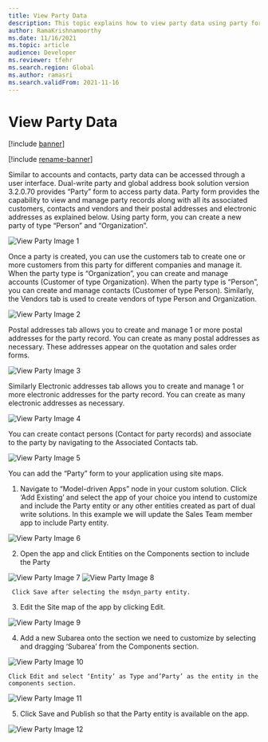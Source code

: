 ```yaml
---
title: View Party Data
description: This topic explains how to view party data using party form. 
author: RamaKrishnamoorthy 
ms.date: 11/16/2021
ms.topic: article
audience: Developer
ms.reviewer: tfehr
ms.search.region: Global
ms.author: ramasri
ms.search.validFrom: 2021-11-16
---
```


# View Party Data

[!include [banner](../../includes/banner.md)]

[!include [rename-banner](~/includes/cc-data-platform-banner.md)]

Similar to accounts and contacts, party data can be accessed through a user interface. Dual-write party and global address book solution version 3.2.0.70 provides “Party” form to access party data. Party form provides the capability to view and manage party records along with all its associated customers, contacts and vendors and their postal addresses and electronic addresses as explained below.
Using party form, you can create a new party of type “Person” and “Organization”. 

![View Party Image 1](media/ViewParty_Image1.PNG) 
  
Once a party is created, you can use the customers tab to create one or more customers from this party for different companies and manage it. When the party type is “Organization”, you can create and manage accounts (Customer of type Organization). When the party type is “Person”, you can create and manage contacts (Customer of type Person). Similarly, the Vendors tab is used to create vendors of type Person and Organization.

![View Party Image 2](media/ViewParty_Image2.PNG)
    
Postal addresses tab allows you to create and manage 1 or more postal addresses for the party record. You can create as many postal addresses as necessary. These addresses appear on the quotation and sales order forms. 

![View Party Image 3](media/ViewParty_Image3.PNG)
      
Similarly Electronic addresses tab allows you to create and manage 1 or more electronic addresses for the party record. You can create as many electronic addresses as necessary.
      
![View Party Image 4](media/ViewParty_Image4.PNG)
        
You can create contact persons (Contact for party records)  and associate to the party by navigating to the Associated Contacts tab.
        
![View Party Image 5](media/ViewParty_Image5.PNG)
          
You can add the “Party” form to your application using site maps.
1.	Navigate to “Model-driven Apps” node in your custom solution. Click ‘Add Existing’ and select the app of your choice you intend to customize and include the Party entity or any other entities created as part of dual write solutions. In this example we will update the Sales Team member app to include Party entity.

 ![View Party Image 6](media/ViewParty_Image6.png)
            
2.	Open the app and click Entities on the Components section to include the Party 
         
![View Party Image 7](media/ViewParty_Image7.png)
![View Party Image 8](media/ViewParty_Image8.png)
        
                
     Click Save after selecting the msdyn_party entity.

3.	Edit the Site map of the app by clicking Edit.
         
![View Party Image 9](media/ViewParty_Image9.png)
                   
4.	Add a new Subarea onto the section we need to customize by selecting and dragging ‘Subarea’ from the Components section.
        
![View Party Image 10](media/ViewParty_Image10.png)
                     
    Click Edit and select ‘Entity’ as Type and’Party’ as the entity in the components section.
       
![View Party Image 11](media/ViewParty_Image11.png)
                         
5. Click Save and Publish so that the Party entity  is available on the app.                     
       
![View Party Image 12](media/ViewParty_Image12.png)
    
